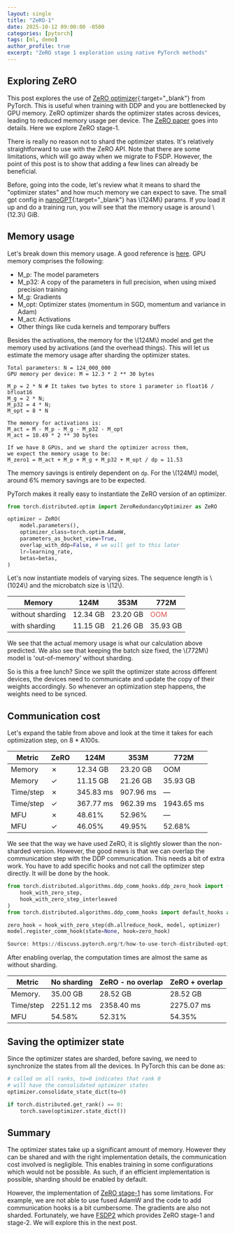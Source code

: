 ```yaml
---
layout: single
title: "ZeRO-1"
date: 2025-10-12 09:00:00 -0500
categories: [pytorch]
tags: [ml, demo]
author_profile: true
excerpt: "ZeRO stage 1 exploration using native PyTorch methods"
---
```



## Exploring ZeRO

This post explores the use of [ZeRO optimizer](https://docs.pytorch.org/docs/stable/distributed.optim.html#torch.distributed.optim.ZeroRedundancyOptimizer){:target="_blank"} from PyTorch. This is useful when training with DDP and you are bottlenecked by GPU memory. ZeRO optimizer shards the optimizer states across devices, leading to reduced memory usage per device. The [ZeRO paper](https://arxiv.org/pdf/1910.02054) goes into details. Here we explore ZeRO stage-1.

There is really no reason not to shard the optimizer states. It's relatively straightforward to use with the ZeRO API. Note that there are some limitations, which will go away when we migrate to FSDP. However, the point of this post is to show that adding a few lines can already be beneficial.

Before, going into the code, let's review what it means to shard the "optimizer states" and how much memory we can expect to save.
The small gpt config in [nanoGPT](https://github.com/karpathy/nanoGPT){:target="_blank"} has \\(124M\\) params. If you load it up and do a training run, you will see that the memory usage is around \\(12.3\\) GiB.

## Memory usage
Let's break down this memory usage. A good reference is [here](https://huggingface.co/spaces/nanotron/ultrascale-playbook?section=memory_for_weights/grads/optimizer_states). GPU memory comprises the following:

- M_p: The model parameters
- M_p32: A copy of the parameters in full precision, when using mixed precision training
- M_g: Gradients
- M_opt: Optimizer states (momentum in SGD, momentum and variance in Adam)
- M_act: Activations
- Other things like cuda kernels and temporary buffers

Besides the activations, the memory for the \\(124M\\) model and get the memory used by activations (and the overhead things). This will let us estimate the memory usage after sharding the optimizer states.

```
Total parameters: N = 124_000_000
GPU memory per device: M = 12.3 * 2 ** 30 bytes

M_p = 2 * N # It takes two bytes to store 1 parameter in float16 / bfloat16
M_g = 2 * N;
M_p32 = 4 * N;
M_opt = 8 * N

The memory for activations is:
M_act = M - M_p - M_g - M_p32 - M_opt
M_act = 10.49 * 2 ** 30 bytes

If we have 8 GPUs, and we shard the optimizer across them, 
we expect the memory usage to be:
M_zero1 = M_act + M_p + M_g + M_p32 + M_opt / dp = 11.53
```

The memory savings is entirely dependent on `dp`. For the \\(124M\\) model, around 6% memory savings are to be expected. 

PyTorch makes it really easy to instantiate the ZeRO version of an optimizer.
```python
from torch.distributed.optim import ZeroRedundancyOptimizer as ZeRO

optimizer = ZeRO(
    model.parameters(),
    optimizer_class=torch.optim.AdamW,
    parameters_as_bucket_view=True,
    overlap_with_ddp=False, # we will get to this later
    lr=learning_rate,
    betas=betas,
)
```
Let's now instantiate models of varying sizes. The sequence length is \\(1024\\) and the microbatch size is \\(12\\).

| Memory                  | 124M      | 353M      | 772M       |
| ----------------------- | --------- | --------- | ---------- |
| without sharding        | 12.34 GB  | 23.20 GB  | <span style="color:#d9534f;">OOM</span>|
| with sharding           | 11.15 GB  | 21.26 GB  | 35.93 GB   |

We see that the actual memory usage is what our calculation above predicted.
We also see that keeping the batch size fixed, the \\(772M\\) model is 'out-of-memory' without sharding.

So is this a free lunch? Since we split the optimizer state across different devices, the devices need to communicate and update the copy of their weights accordingly. So whenever an optimization step happens, the weights need to be synced.

## Communication cost

Let's expand the table from above and look at the time it takes for each optimization step, on 8 * A100s.

| Metric                  | ZeRO        |  124M     | 353M      | 772M       |
| ----------------------- | ----        | --------- | --------- | ---------- |
| Memory                  | &#10007;    | 12.34 GB  | 23.20 GB  | OOM        |
| Memory                  | &#10003;    | 11.15 GB  | 21.26 GB  | 35.93 GB   |
| Time/step               | &#10007;    | 345.83 ms | 907.96 ms | —          |
| Time/step               | &#10003;    | 367.77 ms | 962.39 ms | 1943.65 ms |
| MFU                     | &#10007;    | 48.61%    | 52.96%    | —          |
| MFU                     | &#10003;    | 46.05%    | 49.95%    | 52.68%     |

We see that the way we have used ZeRO, it is slightly slower than the non-sharded version. However, the good news is that we can overlap the communication step with the DDP communication. This needs a bit of extra work. You have to add specific hooks and not call the optimizer step directly. It will be done by the hook.

```python
from torch.distributed.algorithms.ddp_comm_hooks.ddp_zero_hook import (
    hook_with_zero_step, 
    hook_with_zero_step_interleaved
)
from torch.distributed.algorithms.ddp_comm_hooks import default_hooks as dh

zero_hook = hook_with_zero_step(dh.allreduce_hook, model, optimizer)
model.register_comm_hook(state=None, hook=zero_hook)

Source: https://discuss.pytorch.org/t/how-to-use-torch-distributed-optim-zeroredundancyoptimizer-with-overlap-with-ddp-true/151523/3
```

After enabling overlap, the computation times are almost the same as without sharding.

| Metric        | No sharding    | ZeRO - no overlap | ZeRO + overlap |
| ------------- | ----------     | ----------------- | -------------- |
| Memory.       | 35.00 GB       | 28.52 GB          | 28.52 GB       |
| Time/step     | 2251.12 ms     | 2358.40 ms        | 2275.07 ms     |
| MFU           | 54.58%         | 52.31%            | 54.35%         |

## Saving the optimizer state
Since the optimizer states are sharded, before saving, we need to synchronize the states from all the devices. In PyTorch this can be done as:
```python
# called on all ranks, to=0 indicates that rank 0
# will have the consolidated optimizer states
optimizer.consolidate_state_dict(to=0)

if torch.distributed.get_rank() == 0:
    torch.save(optimizer.state_dict())
```

## Summary
The optimizer states take up a significant amount of memory. However they can be shared and with the right implementation details, the communication cost involved is negligible. This enables training in some configurations which would not be possible. As such, if an efficient implementation is possible, sharding should be enabled by default.

However, the implementation of [ZeRO stage-1](https://docs.pytorch.org/docs/main/distributed.optim.html#torch.distributed.optim.ZeroRedundancyOptimizer) has some limitations. For example, we are not able to use fused AdamW and the code to add communication hooks is a bit cumbersome. The gradients are also not sharded. Fortunately, we have [FSDP2](https://docs.pytorch.org/docs/stable/distributed.fsdp.fully_shard.html) which provides ZeRO stage-1 and stage-2. We will explore this in the next post.